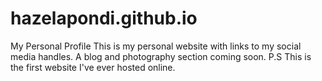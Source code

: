 # hazelapondi.github.io
My Personal Profile
This is my personal website with links to my social media handles.
A blog and photography section coming soon.
P.S This is the first website I've ever hosted online.